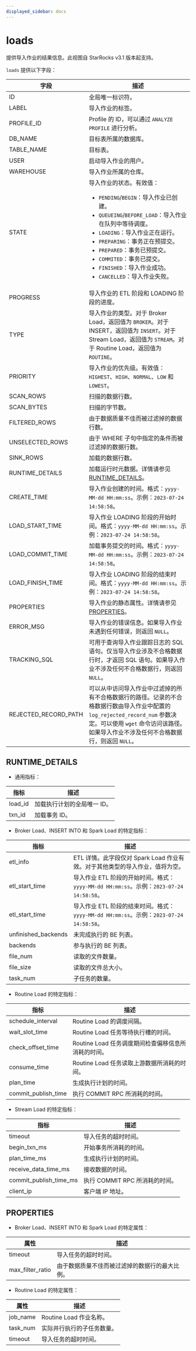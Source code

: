 ```yaml
---
displayed_sidebar: docs
---
```


# loads

提供导入作业的结果信息。此视图自 StarRocks v3.1 版本起支持。

`loads` 提供以下字段：

| 字段                | 描述                                                      |
| -------------------- | ------------------------------------------------------------ |
| ID                   | 全局唯一标识符。                                  |
| LABEL                | 导入作业的标签。                                       |
| PROFILE_ID           | Profile 的 ID，可以通过 `ANALYZE PROFILE` 进行分析。 |
| DB_NAME              | 目标表所属的数据库。              |
| TABLE_NAME           | 目标表。                                            |
| USER                 | 启动导入作业的用户。                         |
| WAREHOUSE            | 导入作业所属的仓库。                 |
| STATE                | 导入作业的状态。有效值：<ul><li>`PENDING`/`BEGIN`：导入作业已创建。</li><li>`QUEUEING`/`BEFORE_LOAD`：导入作业在队列中等待调度。</li><li>`LOADING`：导入作业正在运行。</li><li>`PREPARING`：事务正在预提交。</li><li>`PREPARED`：事务已预提交。</li><li>`COMMITED`：事务已提交。</li><li>`FINISHED`：导入作业成功。</li><li>`CANCELLED`：导入作业失败。</li></ul> |
| PROGRESS             | 导入作业的 ETL 阶段和 LOADING 阶段的进度。 |
| TYPE                 | 导入作业的类型。对于 Broker Load，返回值为 `BROKER`。对于 INSERT，返回值为 `INSERT`。对于 Stream Load，返回值为 `STREAM`。对于 Routine Load，返回值为 `ROUTINE`。 |
| PRIORITY             | 导入作业的优先级。有效值：`HIGHEST`、`HIGH`、`NORMAL`、`LOW` 和 `LOWEST`。 |
| SCAN_ROWS            | 扫描的数据行数。                    |
| SCAN_BYTES           | 扫描的字节数。                        |
| FILTERED_ROWS        | 由于数据质量不佳而被过滤掉的数据行数。 |
| UNSELECTED_ROWS      | 由于 WHERE 子句中指定的条件而被过滤掉的数据行数。 |
| SINK_ROWS            | 加载的数据行数。                     |
| RUNTIME_DETAILS      | 加载运行时元数据。详情请参见 [RUNTIME_DETAILS](#runtime_details)。 |
| CREATE_TIME          | 导入作业创建的时间。格式：`yyyy-MM-dd HH:mm:ss`。示例：`2023-07-24 14:58:58`。 |
| LOAD_START_TIME      | 导入作业 LOADING 阶段的开始时间。格式：`yyyy-MM-dd HH:mm:ss`。示例：`2023-07-24 14:58:58`。 |
| LOAD_COMMIT_TIME     | 加载事务提交的时间。格式：`yyyy-MM-dd HH:mm:ss`。示例：`2023-07-24 14:58:58`。 |
| LOAD_FINISH_TIME     | 导入作业 LOADING 阶段的结束时间。格式：`yyyy-MM-dd HH:mm:ss`。示例：`2023-07-24 14:58:58`。 |
| PROPERTIES           | 导入作业的静态属性。详情请参见 [PROPERTIES](#properties)。 |
| ERROR_MSG            | 导入作业的错误信息。如果导入作业未遇到任何错误，则返回 `NULL`。 |
| TRACKING_SQL         | 可用于查询导入作业跟踪日志的 SQL 语句。仅当导入作业涉及不合格数据行时，才返回 SQL 语句。如果导入作业不涉及任何不合格数据行，则返回 `NULL`。 |
| REJECTED_RECORD_PATH | 可以从中访问导入作业中过滤掉的所有不合格数据行的路径。记录的不合格数据行数由导入作业中配置的 `log_rejected_record_num` 参数决定。可以使用 `wget` 命令访问该路径。如果导入作业不涉及任何不合格数据行，则返回 `NULL`。 |

## RUNTIME_DETAILS

- 通用指标：

| 指标               | 描述                                                  |
| -------------------- | ------------------------------------------------------------ |
| load_id              | 加载执行计划的全局唯一 ID。               |
| txn_id               | 加载事务 ID。                                         |

- Broker Load、INSERT INTO 和 Spark Load 的特定指标：

| 指标               | 描述                                                  |
| -------------------- | ------------------------------------------------------------ |
| etl_info             | ETL 详情。此字段仅对 Spark Load 作业有效。对于其他类型的导入作业，值将为空。 |
| etl_start_time       | 导入作业 ETL 阶段的开始时间。格式：`yyyy-MM-dd HH:mm:ss`。示例：`2023-07-24 14:58:58`。 |
| etl_start_time       | 导入作业 ETL 阶段的结束时间。格式：`yyyy-MM-dd HH:mm:ss`。示例：`2023-07-24 14:58:58`。 |
| unfinished_backends  | 未完成执行的 BE 列表。                      |
| backends             | 参与执行的 BE 列表。                      |
| file_num             | 读取的文件数量。                                        |
| file_size            | 读取的文件总大小。                                    |
| task_num             | 子任务的数量。                                          |

- Routine Load 的特定指标：

| 指标               | 描述                                                  |
| -------------------- | ------------------------------------------------------------ |
| schedule_interval    | Routine Load 的调度间隔。               |
| wait_slot_time       | Routine Load 任务等待执行槽的时间。 |
| check_offset_time    | Routine Load 任务调度期间检查偏移信息所消耗的时间。 |
| consume_time         | Routine Load 任务读取上游数据所消耗的时间。 |
| plan_time            | 生成执行计划的时间。                      |
| commit_publish_time  | 执行 COMMIT RPC 所消耗的时间。                     |

- Stream Load 的特定指标：

| 指标                 | 描述                                                |
| ---------------------- | ---------------------------------------------------------- |
| timeout                | 导入任务的超时时间。                                    |
| begin_txn_ms           | 开始事务所消耗的时间。                    |
| plan_time_ms           | 生成执行计划的时间。                    |
| receive_data_time_ms   | 接收数据的时间。                                   |
| commit_publish_time_ms | 执行 COMMIT RPC 所消耗的时间。                   |
| client_ip              | 客户端 IP 地址。                                         |

## PROPERTIES

- Broker Load、INSERT INTO 和 Spark Load 的特定属性：

| 属性               | 描述                                                |
| ---------------------- | ---------------------------------------------------------- |
| timeout                | 导入任务的超时时间。                                    |
| max_filter_ratio       | 由于数据质量不佳而被过滤掉的数据行的最大比例。 |

- Routine Load 的特定属性：

| 属性               | 描述                                                |
| ---------------------- | ---------------------------------------------------------- |
| job_name               | Routine Load 作业名称。                                     |
| task_num               | 实际并行执行的子任务数量。          |
| timeout                | 导入任务的超时时间。                                    |
